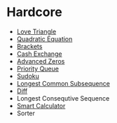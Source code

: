 # Hardcore
- [Love Triangle](./love-triangles.js)
- [Quadratic Equation](./quadratic-equation.js)
- [Brackets](./brackets.js)
- [Cash Exchange](./cash-exchange.js)
- [Advanced Zeros](./advanced-zeros.js)
- [Priority Queue](./priority-queue)
- [Sudoku](./sudoku.js)
- [Longest Common Subsequence](./longest-common-subsequence.js)
- [Diff](diff/README.md)
- Longest Consequtive Sequence
- [Smart Calculator](./smart-calculator.js)
- Sorter
